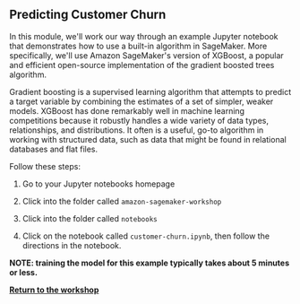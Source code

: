 ## Predicting Customer Churn


In this module, we'll work our way through an example Jupyter notebook that demonstrates how to use a built-in algorithm in SageMaker. More specifically, we'll use Amazon SageMaker's version of XGBoost, a popular and efficient open-source implementation of the gradient boosted trees algorithm. 

Gradient boosting is a supervised learning algorithm that attempts to predict a target variable by combining the estimates of a set of simpler, weaker models. XGBoost has done remarkably well in machine learning competitions because it robustly handles a wide variety of data types, relationships, and distributions. It often is a useful, go-to algorithm in working with structured data, such as data that might be found in relational databases and flat files. 

Follow these steps:

1. Go to your Jupyter notebooks homepage 

2. Click into the folder called `amazon-sagemaker-workshop`

3. Click into the folder called `notebooks`

4. Click on the notebook called `customer-churn.ipynb`, then follow the directions in the notebook.

<p><strong>NOTE:  training the model for this example typically takes about 5 minutes or less.</strong></p>

[**Return to the workshop**](../Workshop1)